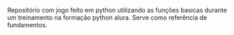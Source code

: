 Repositório com jogo feito em python utilizando as funções basicas durante um treinamento na formação python alura. Serve como referência de fundamentos.